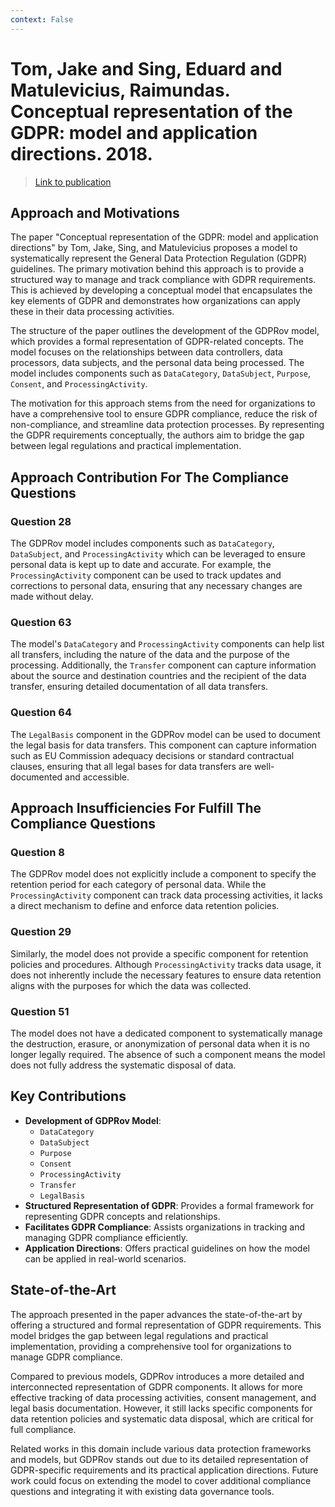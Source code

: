 ```yaml
---
context: False
---
```



# Tom, Jake and Sing, Eduard and Matulevicius, Raimundas. Conceptual representation of the GDPR: model and application directions. 2018.

> [Link to publication](https://example.com/publication) 

## Approach and Motivations

The paper "Conceptual representation of the GDPR: model and application directions" by Tom, Jake, Sing, and Matulevicius proposes a model to systematically represent the General Data Protection Regulation (GDPR) guidelines. The primary motivation behind this approach is to provide a structured way to manage and track compliance with GDPR requirements. This is achieved by developing a conceptual model that encapsulates the key elements of GDPR and demonstrates how organizations can apply these in their data processing activities.

The structure of the paper outlines the development of the GDPRov model, which provides a formal representation of GDPR-related concepts. The model focuses on the relationships between data controllers, data processors, data subjects, and the personal data being processed. The model includes components such as `DataCategory`, `DataSubject`, `Purpose`, `Consent`, and `ProcessingActivity`.

The motivation for this approach stems from the need for organizations to have a comprehensive tool to ensure GDPR compliance, reduce the risk of non-compliance, and streamline data protection processes. By representing the GDPR requirements conceptually, the authors aim to bridge the gap between legal regulations and practical implementation.

## Approach Contribution For The Compliance Questions

### Question 28

The GDPRov model includes components such as `DataCategory`, `DataSubject`, and `ProcessingActivity` which can be leveraged to ensure personal data is kept up to date and accurate. For example, the `ProcessingActivity` component can be used to track updates and corrections to personal data, ensuring that any necessary changes are made without delay.

### Question 63

The model's `DataCategory` and `ProcessingActivity` components can help list all transfers, including the nature of the data and the purpose of the processing. Additionally, the `Transfer` component can capture information about the source and destination countries and the recipient of the data transfer, ensuring detailed documentation of all data transfers.

### Question 64

The `LegalBasis` component in the GDPRov model can be used to document the legal basis for data transfers. This component can capture information such as EU Commission adequacy decisions or standard contractual clauses, ensuring that all legal bases for data transfers are well-documented and accessible.

## Approach Insufficiencies For Fulfill The Compliance Questions

### Question 8

The GDPRov model does not explicitly include a component to specify the retention period for each category of personal data. While the `ProcessingActivity` component can track data processing activities, it lacks a direct mechanism to define and enforce data retention policies.

### Question 29

Similarly, the model does not provide a specific component for retention policies and procedures. Although `ProcessingActivity` tracks data usage, it does not inherently include the necessary features to ensure data retention aligns with the purposes for which the data was collected.

### Question 51

The model does not have a dedicated component to systematically manage the destruction, erasure, or anonymization of personal data when it is no longer legally required. The absence of such a component means the model does not fully address the systematic disposal of data.

## Key Contributions

- **Development of GDPRov Model**:
  - `DataCategory`
  - `DataSubject`
  - `Purpose`
  - `Consent`
  - `ProcessingActivity`
  - `Transfer`
  - `LegalBasis`
- **Structured Representation of GDPR**: Provides a formal framework for representing GDPR concepts and relationships.
- **Facilitates GDPR Compliance**: Assists organizations in tracking and managing GDPR compliance efficiently.
- **Application Directions**: Offers practical guidelines on how the model can be applied in real-world scenarios.

## State-of-the-Art

The approach presented in the paper advances the state-of-the-art by offering a structured and formal representation of GDPR requirements. This model bridges the gap between legal regulations and practical implementation, providing a comprehensive tool for organizations to manage GDPR compliance.

Compared to previous models, GDPRov introduces a more detailed and interconnected representation of GDPR components. It allows for more effective tracking of data processing activities, consent management, and legal basis documentation. However, it still lacks specific components for data retention policies and systematic data disposal, which are critical for full compliance.

Related works in this domain include various data protection frameworks and models, but GDPRov stands out due to its detailed representation of GDPR-specific requirements and its practical application directions. Future work could focus on extending the model to cover additional compliance questions and integrating it with existing data governance tools.

